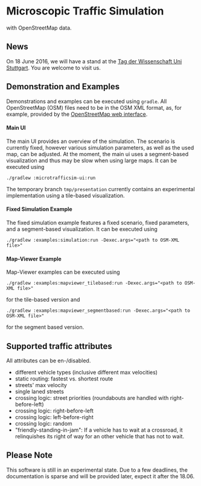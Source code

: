 # Microscopic Traffic Simulation
with OpenStreetMap data.


## News
On 18 June 2016, we will have a stand at the
[Tag der Wissenschaft Uni Stuttgart](http://www.uni-stuttgart.de/tag/2016/). You are welcome to visit us.


## Demonstration and Examples
Demonstrations and examples can be executed using `gradle`. All
OpenStreetMap (OSM) files need to be in the OSM XML format, as, for
example, provided by the
[OpenStreetMap web interface](https://www.openstreetmap.org).


#### Main UI
The main UI provides an overview of the simulation. The scenario is
currently fixed, however various simulation parameters, as well as the
used map, can be adjusted. At the moment, the main ui uses a segment-based
visualization and thus may be slow when using large maps. It can be
executed using

```shell
./gradlew :microtrafficsim-ui:run
```

The temporary branch `tmp/presentation` currently contains an
experimental implementation using a tile-based visualization.


#### Fixed Simulation Example
The fixed simulation example features a fixed scenario, fixed parameters,
and a segment-based visualization. It can be executed using
```shell
./gradlew :examples:simulation:run -Dexec.args="<path to OSM-XML file>"
```

#### Map-Viewer Example
Map-Viewer examples can be executed using 
```shell
./gradlew :examples:mapviewer_tilebased:run -Dexec.args="<path to OSM-XML file>"
```
for the tile-based version and
```shell
./gradlew :examples:mapviewer_segmentbased:run -Dexec.args="<path to OSM-XML file>"
```
for the segment based version.


## Supported traffic attributes
All attributes can be en-/disabled.
* different vehicle types (inclusive different max velocities)
* static routing: fastest vs. shortest route
* streets' max velocity
* single laned streets
* crossing logic: street priorities (roundabouts are handled with right-before-left)
* crossing logic: right-before-left
* crossing logic: left-before-right
* crossing logic: random
* "friendly-standing-in-jam": If a vehicle has to wait at a crossroad, it relinquishes its right of way for an other vehicle that has not to wait.


## Please Note
This software is still in an experimental state. Due to a few deadlines, the
documentation is sparse and will be provided later, expect it after the 18.06.
